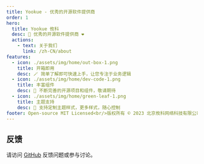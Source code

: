 ```yaml
---
title: Yookue - 优秀的开源软件提供商
order: 1
hero:
  title: Yookue 攸科
  desc: 🏅 优秀的开源软件提供商 ❤️
  actions:
    - text: 关于我们
      link: /zh-CN/about
features:
  - icon: ./assets/img/home/out-box-1.png
    title: 开箱即用
    desc: 🪄 简单了解即可快速上手，让您专注于业务逻辑
  - icon: ./assets/img/home/dev-code-1.png
    title: 丰富组件
    desc: 💎 不断完善的开源项目和组件，敬请期待
  - icon: ./assets/img/home/green-leaf-1.png
    title: 主题支持
    desc: 🎨 支持定制主题样式，更多样式，随心控制
footer: Open-source MIT Licensed<br/>版权所有 © 2023 北京攸科网络科技有限公司
---
```



## 反馈

请访问 [GitHub](https://github.com/yookue/official-site) 反馈问题或参与讨论。
